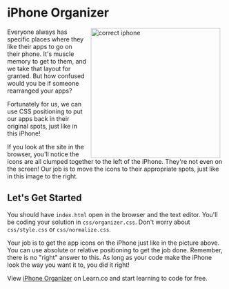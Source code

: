 # iPhone Organizer
<img src="https://s3.amazonaws.com/after-school-assets/iphone-correct.png" alt="correct iphone" align="right" height="300" hspace="10">

Everyone always has specific places where they like their apps to go on their phone. It's muscle memory to get to them, and we take that layout for granted. But how confused would you be if someone rearranged your apps?

Fortunately for us, we can use CSS positioning to put our apps back in their original spots, just like in this iPhone!

If you look at the site in the browser, you'll notice the icons are all clumped together to the left of the iPhone. They're not even on the screen! Our job is to move the icons to their appropriate spots, just like in this image to the right.

## Let's Get Started

You should have `index.html` open in the browser and the text editor. You'll be coding your solution in `css/organizer.css`. Don't worry about `css/style.css` or `css/normalize.css`.

Your job is to get the app icons on the iPhone just like in the picture above. You can use absolute or relative positioning to get the job done. Remember, there is no "right" answer to this. As long as your code make the iPhone look the way you want it to, you did it right!
<p data-visibility='hidden'>View <a href='https://learn.co/lessons/hs-intro-web-design-iphone-organizer' title='iPhone Organizer'>iPhone Organizer</a> on Learn.co and start learning to code for free.</p>
